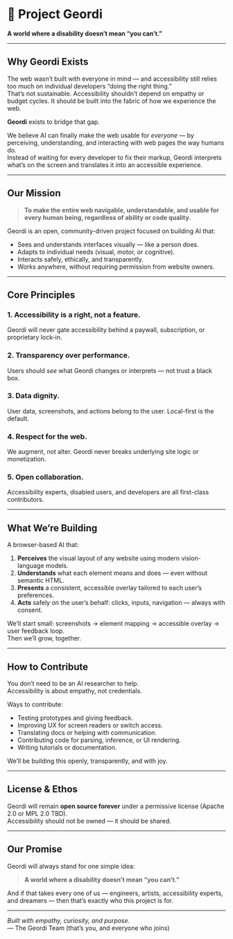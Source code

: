 # 🖖 Project Geordi  
**A world where a disability doesn’t mean “you can’t.”**

---

## Why Geordi Exists

The web wasn’t built with everyone in mind — and accessibility still relies too much on individual developers “doing the right thing.”  
That’s not sustainable. Accessibility shouldn’t depend on empathy or budget cycles. It should be built into the fabric of how we experience the web.

**Geordi** exists to bridge that gap.

We believe AI can finally make the web usable for *everyone* — by perceiving, understanding, and interacting with web pages the way humans do.  
Instead of waiting for every developer to fix their markup, Geordi interprets what’s on the screen and translates it into an accessible experience.

---

## Our Mission

> **To make the entire web navigable, understandable, and usable for every human being, regardless of ability or code quality.**

Geordi is an open, community-driven project focused on building AI that:
- Sees and understands interfaces visually — like a person does.  
- Adapts to individual needs (visual, motor, or cognitive).  
- Interacts safely, ethically, and transparently.  
- Works anywhere, without requiring permission from website owners.

---

## Core Principles

### 1. Accessibility is a right, not a feature.  
Geordi will never gate accessibility behind a paywall, subscription, or proprietary lock-in.

### 2. Transparency over performance.  
Users should *see* what Geordi changes or interprets — not trust a black box.

### 3. Data dignity.  
User data, screenshots, and actions belong to the user. Local-first is the default.

### 4. Respect for the web.  
We augment, not alter. Geordi never breaks underlying site logic or monetization.

### 5. Open collaboration.  
Accessibility experts, disabled users, and developers are all first-class contributors.

---

## What We’re Building

A browser-based AI that:
1. **Perceives** the visual layout of any website using modern vision-language models.  
2. **Understands** what each element means and does — even without semantic HTML.  
3. **Presents** a consistent, accessible overlay tailored to each user’s preferences.  
4. **Acts** safely on the user’s behalf: clicks, inputs, navigation — always with consent.

We’ll start small: screenshots → element mapping → accessible overlay → user feedback loop.  
Then we’ll grow, together.

---

## How to Contribute

You don’t need to be an AI researcher to help.  
Accessibility is about empathy, not credentials.

Ways to contribute:
- Testing prototypes and giving feedback.  
- Improving UX for screen readers or switch access.  
- Translating docs or helping with communication.  
- Contributing code for parsing, inference, or UI rendering.  
- Writing tutorials or documentation.  

We’ll be building this openly, transparently, and with joy.

---

## License & Ethos

Geordi will remain **open source forever** under a permissive license (Apache 2.0 or MPL 2.0 TBD).  
Accessibility should not be owned — it should be shared.

---

## Our Promise

Geordi will always stand for one simple idea:

> **A world where a disability doesn’t mean “you can’t.”**

And if that takes every one of us — engineers, artists, accessibility experts, and dreamers — then that’s exactly who this project is for.

---

*Built with empathy, curiosity, and purpose.*  
— The Geordi Team (that’s you, and everyone who joins)
